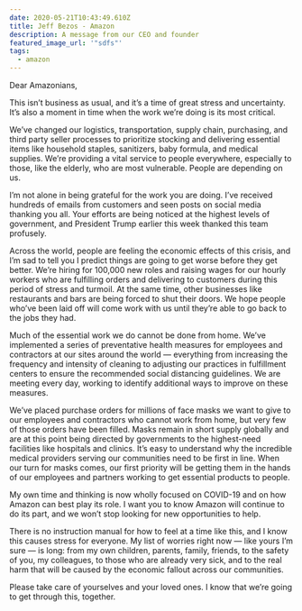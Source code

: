 ```yaml
---
date: 2020-05-21T10:43:49.610Z
title: Jeff Bezos - Amazon
description: A message from our CEO and founder
featured_image_url: '"sdfs"'
tags:
  - amazon
---
```

Dear Amazonians,



This isn’t business as usual, and it’s a time of great stress and uncertainty. It’s also a moment in time when the work we’re doing is its most critical.



We’ve changed our logistics, transportation, supply chain, purchasing, and third party seller processes to prioritize stocking and delivering essential items like household staples, sanitizers, baby formula, and medical supplies. We’re providing a vital service to people everywhere, especially to those, like the elderly, who are most vulnerable. People are depending on us.



I’m not alone in being grateful for the work you are doing. I’ve received hundreds of emails from customers and seen posts on social media thanking you all. Your efforts are being noticed at the highest levels of government, and President Trump earlier this week thanked this team profusely.



Across the world, people are feeling the economic effects of this crisis, and I’m sad to tell you I predict things are going to get worse before they get better. We’re hiring for 100,000 new roles and raising wages for our hourly workers who are fulfilling orders and delivering to customers during this period of stress and turmoil. At the same time, other businesses like restaurants and bars are being forced to shut their doors. We hope people who’ve been laid off will come work with us until they’re able to go back to the jobs they had.



Much of the essential work we do cannot be done from home. We’ve implemented a series of preventative health measures for employees and contractors at our sites around the world — everything from increasing the frequency and intensity of cleaning to adjusting our practices in fulfillment centers to ensure the recommended social distancing guidelines. We are meeting every day, working to identify additional ways to improve on these measures.



We’ve placed purchase orders for millions of face masks we want to give to our employees and contractors who cannot work from home, but very few of those orders have been filled. Masks remain in short supply globally and are at this point being directed by governments to the highest-need facilities like hospitals and clinics. It’s easy to understand why the incredible medical providers serving our communities need to be first in line. When our turn for masks comes, our first priority will be getting them in the hands of our employees and partners working to get essential products to people.



My own time and thinking is now wholly focused on COVID-19 and on how Amazon can best play its role. I want you to know Amazon will continue to do its part, and we won’t stop looking for new opportunities to help.



There is no instruction manual for how to feel at a time like this, and I know this causes stress for everyone. My list of worries right now — like yours I’m sure — is long: from my own children, parents, family, friends, to the safety of you, my colleagues, to those who are already very sick, and to the real harm that will be caused by the economic fallout across our communities.



Please take care of yourselves and your loved ones. I know that we’re going to get through this, together.
